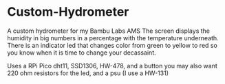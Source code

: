 # Custom-Hydrometer
A custom hydrometer for my Bambu Labs AMS
The screen displays the humidity in big numbers in a percentage with the temperature underneath.
There is an indicator led that changes color from green to yellow to red so you know when it is time to change your decassaint.

Uses a RPi Pico dht11, SSD1306, HW-478, and a button
you may also want 220 ohm resistors for the led, and a psu (I use a HW-131)

